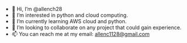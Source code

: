 - 👋 Hi, I’m @allench28
- 👀 I’m interested in python and cloud computing.
- 🌱 I’m currently learning AWS cloud and python.
- 💞️ I’m looking to collaborate on any project that could gain experience.
- 📫 You can reach me at my email: allenc1128@gmail.com

<!---
allench28/allench28 is a ✨ special ✨ repository because its `README.md` (this file) appears on your GitHub profile.
You can click the Preview link to take a look at your changes.
--->
